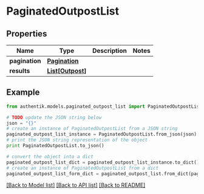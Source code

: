 # PaginatedOutpostList


## Properties
Name | Type | Description | Notes
------------ | ------------- | ------------- | -------------
**pagination** | [**Pagination**](Pagination.md) |  | 
**results** | [**List[Outpost]**](Outpost.md) |  | 

## Example

```python
from authentik.models.paginated_outpost_list import PaginatedOutpostList

# TODO update the JSON string below
json = "{}"
# create an instance of PaginatedOutpostList from a JSON string
paginated_outpost_list_instance = PaginatedOutpostList.from_json(json)
# print the JSON string representation of the object
print PaginatedOutpostList.to_json()

# convert the object into a dict
paginated_outpost_list_dict = paginated_outpost_list_instance.to_dict()
# create an instance of PaginatedOutpostList from a dict
paginated_outpost_list_form_dict = paginated_outpost_list.from_dict(paginated_outpost_list_dict)
```
[[Back to Model list]](../README.md#documentation-for-models) [[Back to API list]](../README.md#documentation-for-api-endpoints) [[Back to README]](../README.md)


